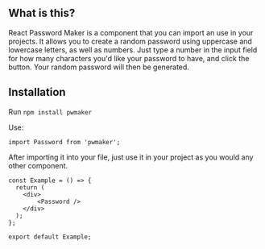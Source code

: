 ## What is this?

React Password Maker is a component that you can import an use in your projects. It allows you to create a random password using uppercase and lowercase letters, as well as numbers. Just type a number in the input field for how many characters you'd like your password to have, and click the button. Your random password will then be generated.

## Installation

Run `npm install pwmaker`

Use:

```
import Password from 'pwmaker';
```

After importing it into your file, just use it in your project as you would any other component.

```
const Example = () => {
  return (
    <div>
    	<Password />
    </div>
  );
};

export default Example;

```
